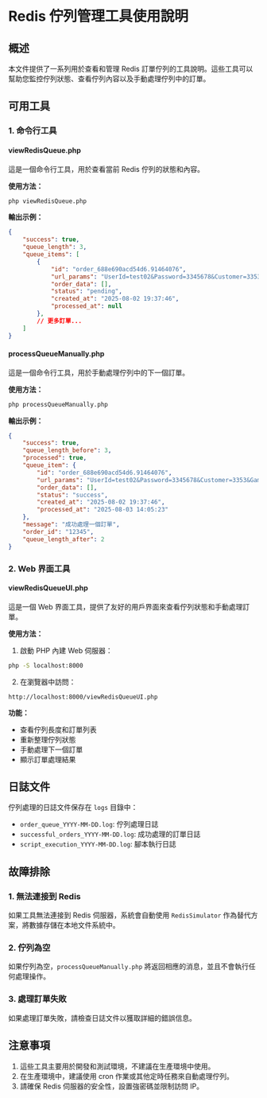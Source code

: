 # Redis 佇列管理工具使用說明

## 概述

本文件提供了一系列用於查看和管理 Redis 訂單佇列的工具說明。這些工具可以幫助您監控佇列狀態、查看佇列內容以及手動處理佇列中的訂單。

## 可用工具

### 1. 命令行工具

#### viewRedisQueue.php

這是一個命令行工具，用於查看當前 Redis 佇列的狀態和內容。

**使用方法：**

```bash
php viewRedisQueue.php
```

**輸出示例：**

```json
{
    "success": true,
    "queue_length": 3,
    "queue_items": [
        {
            "id": "order_688e690acd54d6.91464076",
            "url_params": "UserId=test02&Password=3345678&Customer=3353&GameAccount=20540&Item=6273&Count=1",
            "order_data": [],
            "status": "pending",
            "created_at": "2025-08-02 19:37:46",
            "processed_at": null
        },
        // 更多訂單...
    ]
}
```

#### processQueueManually.php

這是一個命令行工具，用於手動處理佇列中的下一個訂單。

**使用方法：**

```bash
php processQueueManually.php
```

**輸出示例：**

```json
{
    "success": true,
    "queue_length_before": 3,
    "processed": true,
    "queue_item": {
        "id": "order_688e690acd54d6.91464076",
        "url_params": "UserId=test02&Password=3345678&Customer=3353&GameAccount=20540&Item=6273&Count=1",
        "order_data": [],
        "status": "success",
        "created_at": "2025-08-02 19:37:46",
        "processed_at": "2025-08-03 14:05:23"
    },
    "message": "成功處理一個訂單",
    "order_id": "12345",
    "queue_length_after": 2
}
```

### 2. Web 界面工具

#### viewRedisQueueUI.php

這是一個 Web 界面工具，提供了友好的用戶界面來查看佇列狀態和手動處理訂單。

**使用方法：**

1. 啟動 PHP 內建 Web 伺服器：

```bash
php -S localhost:8000
```

2. 在瀏覽器中訪問：

```
http://localhost:8000/viewRedisQueueUI.php
```

**功能：**

- 查看佇列長度和訂單列表
- 重新整理佇列狀態
- 手動處理下一個訂單
- 顯示訂單處理結果

## 日誌文件

佇列處理的日誌文件保存在 `logs` 目錄中：

- `order_queue_YYYY-MM-DD.log`: 佇列處理日誌
- `successful_orders_YYYY-MM-DD.log`: 成功處理的訂單日誌
- `script_execution_YYYY-MM-DD.log`: 腳本執行日誌

## 故障排除

### 1. 無法連接到 Redis

如果工具無法連接到 Redis 伺服器，系統會自動使用 `RedisSimulator` 作為替代方案，將數據存儲在本地文件系統中。

### 2. 佇列為空

如果佇列為空，`processQueueManually.php` 將返回相應的消息，並且不會執行任何處理操作。

### 3. 處理訂單失敗

如果處理訂單失敗，請檢查日誌文件以獲取詳細的錯誤信息。

## 注意事項

1. 這些工具主要用於開發和測試環境，不建議在生產環境中使用。
2. 在生產環境中，建議使用 cron 作業或其他定時任務來自動處理佇列。
3. 請確保 Redis 伺服器的安全性，設置強密碼並限制訪問 IP。